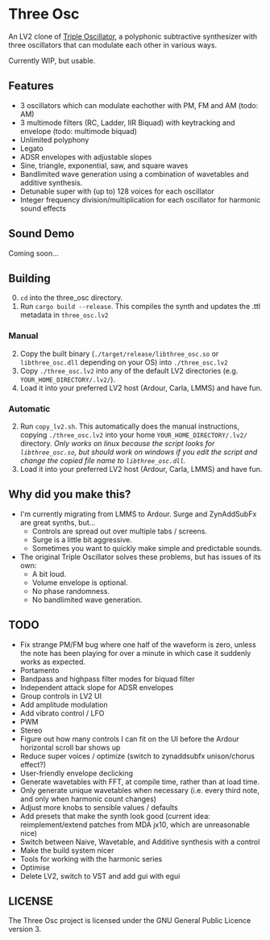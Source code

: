# Three Osc

An LV2 clone of [Triple Oscillator](https://github.com/LMMS/lmms), a polyphonic subtractive synthesizer with three oscillators that can modulate each other in various ways.

Currently WIP, but usable. 

## Features

* 3 oscillators which can modulate eachother with PM, FM and AM (todo: AM)
* 3 multimode filters (RC, Ladder, IIR Biquad) with keytracking and envelope (todo: multimode biquad)
* Unlimited polyphony
* Legato
* ADSR envelopes with adjustable slopes
* Sine, triangle, exponential, saw, and square waves
* Bandlimited wave generation using a combination of wavetables and additive synthesis.
* Detunable super with (up to) 128 voices for each oscillator
* Integer frequency division/multiplication for each oscillator for harmonic sound effects

## Sound Demo
Coming soon...

## Building
0. `cd` into the three_osc directory.
1. Run `cargo build --release`. This compiles the synth and updates the .ttl metadata in `three_osc.lv2`

### Manual
2. Copy the built binary (`./target/release/libthree_osc.so` or `libthree_osc.dll` depending on your OS) into `./three_osc.lv2`
3. Copy `./three_osc.lv2` into any of the default LV2 directories (e.g. `YOUR_HOME_DIRECTORY/.lv2/`).
4. Load it into your preferred LV2 host (Ardour, Carla, LMMS) and have fun.

### Automatic
2. Run `copy_lv2.sh`. This automatically does the manual instructions, copying `./three_osc.lv2` into your home `YOUR_HOME_DIRECTORY/.lv2/` directory. *Only works on linux because the script looks for `libthree_osc.so`, but should work on windows if you edit the script and change the copied file name to `libthree_osc.dll`.*
3. Load it into your preferred LV2 host (Ardour, Carla, LMMS) and have fun.


## Why did you make this?
* I'm currently migrating from LMMS to Ardour. Surge and ZynAddSubFx are great synths, but...
    * Controls are spread out over multiple tabs / screens.
    * Surge is a little bit aggressive.
    * Sometimes you want to quickly make simple and predictable sounds.
* The original Triple Oscillator solves these problems, but has issues of its own:
    * A bit loud.
    * Volume envelope is optional.
    * No phase randomness.
    * No bandlimited wave generation.

## TODO
* Fix strange PM/FM bug where one half of the waveform is zero, unless the note has been playing for over a minute in which case it suddenly works as expected.
* Portamento
* Bandpass and highpass filter modes for biquad filter
* Independent attack slope for ADSR envelopes
* Group controls in LV2 UI
* Add amplitude modulation
* Add vibrato control / LFO
* PWM
* Stereo
* Figure out how many controls I can fit on the UI before the Ardour horizontal scroll bar shows up
* Reduce super voices / optimize (switch to zynaddsubfx unison/chorus effect?)
* User-friendly envelope declicking
* Generate wavetables with FFT, at compile time, rather than at load time.
* Only generate unique wavetables when necessary (i.e. every third note, and only when harmonic count changes)
* Adjust more knobs to sensible values / defaults
* Add presets that make the synth look good (current idea: reimplement/extend patches from MDA jx10, which are unreasonable nice)
* Switch between Naive, Wavetable, and Additive synthesis with a control
* Make the build system nicer
* Tools for working with the harmonic series
* Optimise
* Delete LV2, switch to VST and add gui with egui

## LICENSE
The Three Osc project is licensed under the GNU General Public Licence version 3.
